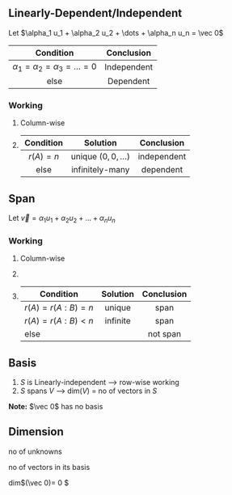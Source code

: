## Linearly-Dependent/Independent

Let $\alpha_1 u_1 + \alpha_2 u_2 + \dots + \alpha_n u_n = \vec 0$

|                  Condition                   | Conclusion  |
| :------------------------------------------: | :---------: |
| $\alpha_1 = \alpha_2 = \alpha_3 = \dots = 0$ | Independent |
|                     else                     |  Dependent  |

### Working

1. Column-wise

2. | Condition  |        Solution        | Conclusion  |
   | :--------: | :--------------------: | :---------: |
   | $r(A) = n$ | unique $(0, 0, \dots)$ | independent |
   |    else    |    infinitely-many     |  dependent  |

## Span

Let $\vec v = \alpha_1 u_1 + \alpha_2 u_2 + \dots + \alpha_n u_n$

### Working

1. Column-wise

2. 

3. | Condition           | Solution | Conclusion |
   | ------------------- | :------: | :--------: |
   | $r(A) = r(A:B) = n$ |  unique  |    span    |
   | $r(A) = r(A:B) < n$ | infinite |    span    |
   | else                |          |  not span  |

## Basis

1. $S$ is Linearly-independent –> row-wise working
2. $S$ spans $V$ –> dim($V$) = no of vectors in $S$

**Note:** $\vec 0$ has no basis

## Dimension

no of unknowns

no of vectors in its basis

dim$(\vec 0)= 0 $